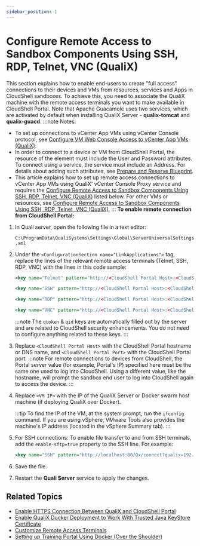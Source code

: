 ```yaml
---
sidebar_position: 1
---
```


# Configure Remote Access to Sandbox Components Using SSH, RDP, Telnet, VNC (QualiX)

This section explains how to enable end-users to create "full access" connections to their devices and VMs from resources, services and Apps in CloudShell sandboxes. To achieve this, you need to associate the QualiX machine with the remote access terminals you want to make available in CloudShell Portal. Note that Apache Guacamole uses two services, which are activated by default when installing QualiX Server - **qualix-tomcat** and **qualix-guacd**.
:::note Notes:
- To set up connections to vCenter App VMs using vCenter Console protocol, see [Configure VM Web Console Access to vCenter App VMs (QualiX)](https://help.quali.com/Online%20Help/0.0/Portal/Content/QualiX/Cnfg-vCenter-Console.htm).
- In order to connect to a device or VM from CloudShell Portal, the resource of the element must include the User and Password attributes. To connect using a service, the service must include an Address. For details about adding such attributes, see [Prepare and Reserve Blueprint](https://help.quali.com/Online%20Help/0.0/Portal/Content/QualiX/Wrk-Rsc-Mng.htm).
- This article explains how to set up remote access connections to vCenter App VMs using QualiX' vCenter Console Proxy service and requires the [Configure Remote Access to Sandbox Components Using SSH, RDP, Telnet, VNC (QualiX)](https://help.quali.com/Online%20Help/0.0/Portal/Content/QualiX/Cnfg-Quali-Srv.htm?Highlight=Configure%20Remote%20Access%20to%20Sandbox%20Components%20Using%20SSH,%20RDP,%20Telnet,%20VNC%20(QualiX)#Prerequi) listed below. For other VMs or resources, see [Configure Remote Access to Sandbox Components Using SSH, RDP, Telnet, VNC (QualiX)](https://help.quali.com/Online%20Help/0.0/Portal/Content/QualiX/Cnfg-Quali-Srv.htm?Highlight=Configure%20Remote%20Access%20to%20Sandbox%20Components%20Using%20SSH,%20RDP,%20Telnet,%20VNC%20(QualiX)#).
:::
**To enable remote connection from CloudShell Portal:**

1. In Quali server, open the following file in a text editor:
    
    `C:\ProgramData\QualiSystems\Settings\Global\ServerUniversalSettings.xml`
    
2. Under the `<ConfigurationSection name="LinkApplications">` tag, replace the lines of the relevant remote access terminals (Telnet, SSH, RDP, VNC) with the lines in this code sample:
    
    ```xml
    <key name="Telnet" pattern="http://<CloudShell Portal Host>:<CloudShell Portal Port>/Qx/connect?qualix=<VM IP>&amp;qualixType=https&amp;telnet{qid}&amp;qtoken={qtoken}&amp;hostname={Address}&amp;protocol=telnet&amp;port=23&amp;username={User}&amp;password={Password}" icon-key="Telnet" />
    ```
    
    ```xml
    <key name="SSH" pattern="http://<CloudShell Portal Host>:<CloudShell Portal Port>/Qx/connect?qualix=<VM IP>&amp;qualixType=https&amp;ssh{qid}&amp;qtoken={qtoken}&amp;hostname={Address}&amp;protocol=ssh&amp;port=22&amp;username={User}&amp;password=secure" icon-key="SSH" />
    ```
    
    ```xml
    <key name="RDP" pattern="http://<CloudShell Portal Host>:<CloudShell Portal Port>/Qx/connect?qualix=<VM IP>&amp;qualixType=https&amp;rdp{qid}&amp;qtoken={qtoken}&amp;hostname={Address}&amp;protocol=rdp&amp;port=3389&amp;username={User}&amp;password={Password}&amp;security=any&amp;ignore-cert=true" icon-key="RDP" />
    ```
    
    ```xml
    <key name="VNC" pattern="http://<CloudShell Portal Host>:<CloudShell Portal Port>/Qx/connect?qualix=<VM IP>&amp;qualixType=https&amp;vnc{qid}&amp;qtoken={qtoken}&amp;hostname={Address}&amp;protocol=vnc&amp;port=5900&amp;username={User}&amp;password={Password}" icon-key="VNC" />
    ```
    :::note
    The `qtoken` & `qid` keys are automatically filled out by the server and are related to CloudShell security enhancements. You do not need to configure anything related to these keys.
    :::
3. Replace `<CloudShell Portal Host>` with the CloudShell Portal hostname or DNS name, and `<CloudShell Portal Port>` with the CloudShell Portal port.
    :::note
    For remote connections to devices from CloudShell, the Portal server value (for example, Portal's IP) specified here must be the same one used to log into CloudShell. Using a different value, like the hostname, will prompt the sandbox end user to log into CloudShell again to access the device.
    :::
4. Replace `<VM IP>` with the IP of the QualiX Server or Docker swarm host machine (if deploying QualiX over Docker).
    
    :::tip
    To find the IP of the VM, at the system prompt, run the `ifconfig` command. If you are using vSphere, VMware Tools also provides the machine's IP address (located in the vSphere Summary tab).
    :::
5. For SSH connections: To enable file transfer to and from SSH terminals, add the `enable-sftp=true` property to the SSH line. For example:
    
    ```xml
    <key name="SSH" pattern="http://localhost:80/Qx/connect?qualix=192.168.1.17&enable-sftp=true&qualixType=https&amp;ssh{qid}&amp;qtoken={qtoken}&amp;hostname={Address}&amp;protocol=ssh&amp;port=22&amp;username={User}&amp;password=secure" icon-key="SSH" />
    ```
    
6. Save the file.
7. Restart the **Quali Server** service to apply the changes.

## Related Topics

- [Enable HTTPS Connection Between QualiX and CloudShell Portal](./enable-https/index.md)
- [Enable QualiX Docker Deployment to Work With Trusted Java KeyStore Certificate](./config-jks-cert.md)
- [Customize Remote Access Terminals](../../../install-configure/qualix/post-installation-config/customize-remote-access.md)
- [Setting up Training Portal Using Docker (Over the Shoulder)](../../../install-configure/qualix/training-portal/setting-up-using-docker.md)